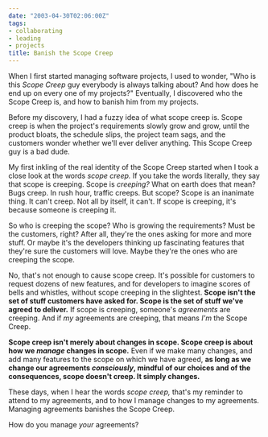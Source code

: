 ```yaml
---
date: "2003-04-30T02:06:00Z"
tags:
- collaborating
- leading
- projects
title: Banish the Scope Creep
---
```


<p> When I first started managing software projects, I used to wonder, "Who is this <em>Scope Creep</em> guy everybody is always talking about? And how does he end up on every one of my projects?" Eventually, I discovered who the Scope Creep is, and how to banish him from my projects. </p>
<p> Before my discovery, I had a fuzzy idea of what scope creep is. Scope creep is when the project's requirements slowly grow and grow, until the product bloats, the schedule slips, the project team sags, and the customers wonder whether we'll ever deliver anything. This Scope Creep guy is a bad dude. </p>
<p> My first inkling of the real identity of the Scope Creep started when I took a close look at the words <em>scope creep.</em> If you take the words literally, they say that scope is creeping. Scope is <em>creeping?</em> What on earth does that mean? Bugs creep. In rush hour, traffic creeps. But scope? Scope is an inanimate thing. It can't creep. Not all by itself, it can't. If scope is creeping, it's because someone is creeping it. </p>
<p> So who is creeping the scope? Who is growing the requirements? Must be the customers, right? After all, they're the ones asking for more and more stuff. Or maybe it's the developers thinking up fascinating features that they're sure the customers will love. Maybe they're the ones who are creeping the scope. </p>
<p> No, that's not enough to cause scope creep. It's possible for customers to request dozens of new features, and for developers to imagine scores of bells and whistles, without scope creeping in the slightest. <strong>Scope isn't the set of stuff customers have asked for. Scope is the set of stuff we've agreed to deliver.</strong> If scope is creeping, someone's <em>agreements</em> are creeping. And if <em>my</em> agreements are creeping, that means <em>I'm</em> the Scope Creep. </p>
<p>
<strong>Scope creep isn't merely about changes in scope. Scope creep is about how we <em>manage</em> changes in scope.</strong> Even if we make many changes, and add many features to the scope on which we have agreed, <strong>as long as we change our agreements <em>consciously</em>, mindful of our choices and of the consequences, scope doesn't creep. It simply changes.</strong>
</p>
<p> These days, when I hear the words <em>scope creep,</em> that's my reminder to attend to my agreements, and to how I manage changes to my agreements. Managing agreements banishes the Scope Creep. </p>
<p> How do you manage <em>your</em> agreements? </p>
